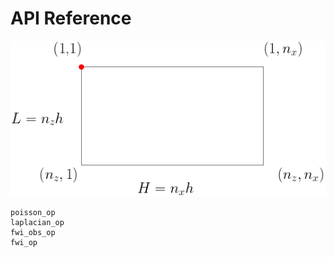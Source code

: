 # API Reference

![](../assets/doc_domain.png)

```@docs
poisson_op
laplacian_op
fwi_obs_op
fwi_op
```

